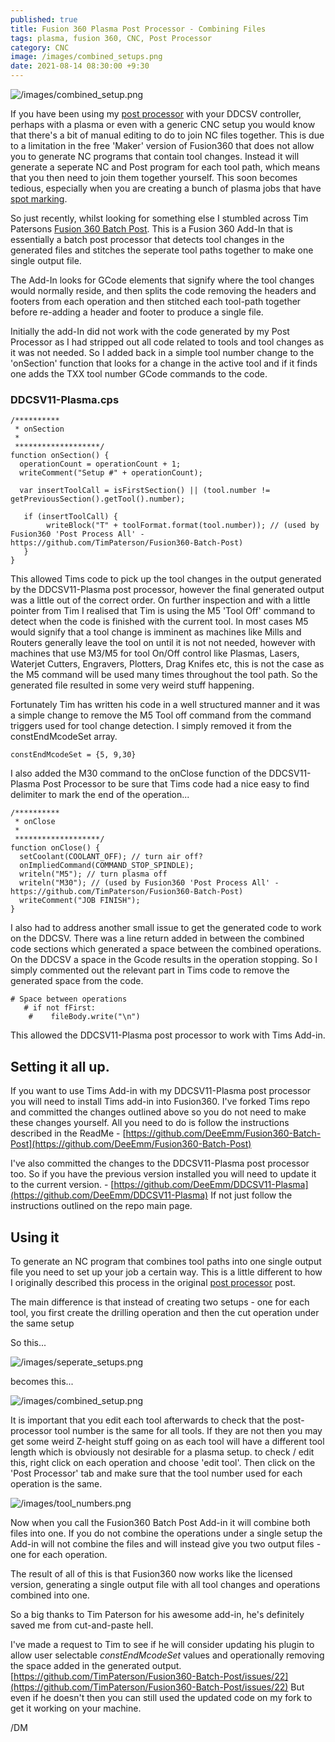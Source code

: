 ```yaml
---
published: true
title: Fusion 360 Plasma Post Processor - Combining Files
tags: plasma, fusion 360, CNC, Post Processor
category: CNC
image: /images/combined_setups.png
date: 2021-08-14 08:30:00 +9:30
---
```


![/images/combined_setup.png](/images/combined_setups.png)


If you have been using my [post processor](https://deeemm.com/general/2020/09/30/ddcsv-fusion360-plasma-post-processor.html) with your DDCSV controller, perhaps with a plasma or even with a generic CNC setup you would know that there's a bit of manual editing to do to join NC files together. This is due to a limitation in the free 'Maker' version of Fusion360 that does not allow you to generate NC programs that contain tool changes. Instead it will generate a seperate NC and Post program for each tool path, which means that you then need to join them together yourself. This soon becomes tedious, especially when you are creating a bunch of plasma jobs that have [spot marking](https://deeemm.com/cnc/2020/10/09/fusion360-plasma-spot-marking.html).

So just recently, whilst looking for something else I stumbled across Tim Patersons [Fusion 360 Batch Post](https://github.com/TimPaterson/Fusion360-Batch-Post). This is a Fusion 360 Add-In that is essentially a batch post processor that detects tool changes in the generated files and stitches the seperate tool paths together to make one single output file.

The Add-In looks for GCode elements that signify where the tool changes would normally reside, and then splits the code removing the headers and footers from each operation and then stitched each tool-path together before re-adding a header and footer to produce a single file.

Initially the add-In did not work with the code generated by my Post Processor as I had stripped out all code related to tools and tool changes as it was not needed. So I added back in a simple tool number change to the 'onSection' function that looks for a change in the active tool and if it finds one adds the TXX tool number GCode commands to the code. 

### DDCSV11-Plasma.cps

```
/**********
 * onSection
 *
 *******************/
function onSection() {
  operationCount = operationCount + 1;
  writeComment("Setup #" + operationCount);

  var insertToolCall = isFirstSection() || (tool.number != getPreviousSection().getTool().number);

   if (insertToolCall) {
		writeBlock("T" + toolFormat.format(tool.number)); // (used by Fusion360 'Post Process All' - https://github.com/TimPaterson/Fusion360-Batch-Post)
   }
}
```

This allowed Tims code to pick up the tool changes in the output generated by the DDCSV11-Plasma post processor, however the final generated output was a little out of the correct order. On further inspection and with a little pointer from Tim I realised that Tim is using the M5 'Tool Off' command to detect when the code is finished with the current tool. In most cases M5 would signify that a tool change is imminent as machines like Mills and Routers generally leave the tool on until it is not not needed, however with machines that use M3/M5 for tool On/Off control like Plasmas, Lasers, Waterjet Cutters, Engravers, Plotters, Drag Knifes etc, this is not the case as the M5 command will be used many times throughout the tool path. So the generated file resulted in some very weird stuff happening.

Fortunately Tim has written his code in a well structured manner and it was a simple change to remove the M5 Tool off command from the command triggers used for tool change detection. I simply removed it from the constEndMcodeSet array.

```
constEndMcodeSet = {5, 9,30}
```

I also added the M30 command to the onClose function of the DDCSV11-Plasma Post Processor to be sure that Tims code had a nice easy to find delimiter to mark the end of the operation...

```
/**********
 * onClose
 *
 *******************/
function onClose() {
  setCoolant(COOLANT_OFF); // turn air off?
  onImpliedCommand(COMMAND_STOP_SPINDLE); 
  writeln("M5"); // turn plasma off
  writeln("M30"); // (used by Fusion360 'Post Process All' - https://github.com/TimPaterson/Fusion360-Batch-Post)
  writeComment("JOB FINISH");
}
```

I also had to address another small issue to get the generated code to work on the DDCSV. There was a line return added in between the combined code sections which generated a space between the combined operations. On the DDCSV a space in the Gcode results in the operation stopping. So I simply commented out the relevant part in Tims code to remove the generated space from the code.

```
# Space between operations
   # if not fFirst:
	#    fileBody.write("\n")
```


This allowed the DDCSV11-Plasma post processor to work with Tims Add-in.

## Setting it all up.

If you want to use Tims Add-in with my DDCSV11-Plasma post processor you will need to install Tims add-in into Fusion360. I've forked Tims repo and committed the changes outlined above so you do not need to make these changes yourself. All you need to do is follow the instructions described in the ReadMe - [https://github.com/DeeEmm/Fusion360-Batch-Post](https://github.com/DeeEmm/Fusion360-Batch-Post)

I've also committed the changes to the DDCSV11-Plasma post processor too. So if you have the previous version installed you will need to update it to the current version. - [https://github.com/DeeEmm/DDCSV11-Plasma](https://github.com/DeeEmm/DDCSV11-Plasma) If not just follow the instructions outlined on the repo main page.

## Using it

To generate an NC program that combines tool paths into one single output file you need to set up your job a certain way. This is a little different to how I originally described this process in the original [post processor](https://deeemm.com/general/2020/09/30/ddcsv-fusion360-plasma-post-processor.html) post.

The main difference is that instead of creating two setups - one for each tool, you first create the drilling operation and then the cut operation under the same setup


So this...


![/images/seperate_setups.png](/images/seperate_setups.png)


becomes this...


![/images/combined_setup.png](/images/combined_setups.png)

It is important that you edit each tool afterwards to check that the post-processor tool number is the same for all tools. If they are not then you may get some weird Z-height stuff going on as each tool will have a different tool length which is obviously not desirable for a plasma setup. to check / edit this, right click on each operation and choose 'edit tool'. Then click on the 'Post Processor' tab and make sure that the tool number used for each operation is the same.


![/images/tool_numbers.png](/images/tool_numbers.png)


Now when you call the Fusion360 Batch Post Add-in it will combine both files into one. If you do not combine the operations under a single setup the Add-in will not combine the files and will instead give you two output files - one for each operation.

The result of all of this is that Fusion360 now works like the licensed version, generating a single output file with all tool changes and operations combined into one. 

So a big thanks to Tim Paterson for his awesome add-in, he's definitely saved me from cut-and-paste hell.

I've made a request to Tim to see if he will consider updating his plugin to allow user selectable _constEndMcodeSet_ values and operationally removing the space added in the generated output. [https://github.com/TimPaterson/Fusion360-Batch-Post/issues/22](https://github.com/TimPaterson/Fusion360-Batch-Post/issues/22) But even if he doesn't then you can still used the updated code on my fork to get it working on your machine.

/DM
